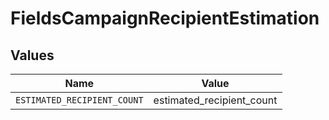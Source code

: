 # FieldsCampaignRecipientEstimation


## Values

| Name                        | Value                       |
| --------------------------- | --------------------------- |
| `ESTIMATED_RECIPIENT_COUNT` | estimated_recipient_count   |
